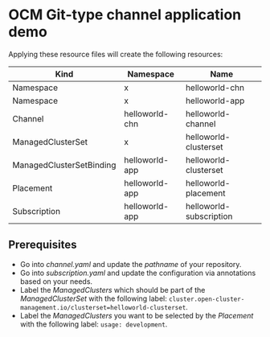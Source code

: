 # OCM Git-type channel application demo

Applying these resource files will create the following resources:

| Kind                     | Namespace      | Name                    |
| ------------------------ | -------------- | ----------------------- |
| Namespace                | x              | helloworld-chn          |
| Namespace                | x              | helloworld-app          |
| Channel                  | helloworld-chn | helloworld-channel      |
| ManagedClusterSet        | x              | helloworld-clusterset   |
| ManagedClusterSetBinding | helloworld-app | helloworld-clusterset   |
| Placement                | helloworld-app | helloworld-placement    |
| Subscription             | helloworld-app | helloworld-subscription |

## Prerequisites

- Go into _channel.yaml_ and update the _pathname_ of your repository.
- Go into _subscription.yaml_ and update the configuration via annotations based on your needs.
- Label the _ManagedClusters_ which should be part of the _ManagedClusterSet_ with the following label:
  `cluster.open-cluster-management.io/clusterset=helloworld-clusterset`.
- Label the _ManagedClusters_ you want to be selected by the _Placement_ with the following label:
  `usage: development`.

